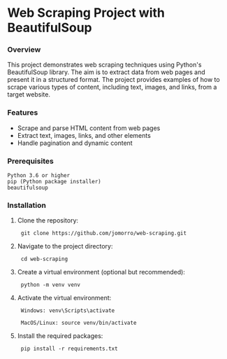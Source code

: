 # Web Scraping Project with BeautifulSoup
### Overview

This project demonstrates web scraping techniques using Python's BeautifulSoup library. The aim is to extract data from web pages and present it in a structured format. The project provides examples of how to scrape various types of content, including text, images, and links, from a target website.

### Features

* Scrape and parse HTML content from web pages
* Extract text, images, links, and other elements
* Handle pagination and dynamic content

### Prerequisites

    Python 3.6 or higher
    pip (Python package installer)
    beautifulsoup

### Installation

1. Clone the repository:

        git clone https://github.com/jomorro/web-scraping.git

2. Navigate to the project directory:

        cd web-scraping

3. Create a virtual environment (optional but recommended):

        python -m venv venv

4. Activate the virtual environment:

        Windows: venv\Scripts\activate

        MacOS/Linux: source venv/bin/activate

5. Install the required packages:

        pip install -r requirements.txt
